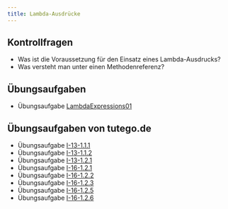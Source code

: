 ```yaml
---
title: Lambda-Ausdrücke
---
```


## Kontrollfragen
- Was ist die Voraussetzung für den Einsatz eines Lambda-Ausdrucks?
- Was versteht man unter einen Methodenreferenz?

## Übungsaufgaben
- Übungsaufgabe [LambdaExpressions01](lambda-expressions01.md)

## Übungsaufgaben von tutego.de
- Übungsaufgabe [I-13-1.1.1](https://tutego.de/javabuch/aufgaben/lambda-functional-programming.html#_lambda_ausdr%C3%BCcke_f%C3%BCr_funktionale_schnittstellen_schreiben)
- Übungsaufgabe [I-13-1.1.2](https://tutego.de/javabuch/aufgaben/lambda-functional-programming.html#_lambda_ausdr%C3%BCcke_entwickeln)
- Übungsaufgabe [I-13-1.2.1](https://tutego.de/javabuch/aufgaben/lambda-functional-programming.html#_eintr%C3%A4ge_l%C3%B6schen_kommentare_entfernen_in_csv_konvertieren)
- Übungsaufgabe [I-16-1.2.1](https://tutego.de/javabuch/aufgaben/javalib.html#_superhelden_verarbeiten)
- Übungsaufgabe [I-16-1.2.2](https://tutego.de/javabuch/aufgaben/javalib.html#_superhelden_vergleichen)
- Übungsaufgabe [I-16-1.2.3](https://tutego.de/javabuch/aufgaben/javalib.html#_helden_comparatoren_verketten)
- Übungsaufgabe [I-16-1.2.5](https://tutego.de/javabuch/aufgaben/javalib.html#_punkte_nach_abstand_zum_zentrum_sortieren)
- Übungsaufgabe [I-16-1.2.6](https://tutego.de/javabuch/aufgaben/javalib.html#_gesch%C3%A4fte_in_der_n%C3%A4he_ermitteln)
